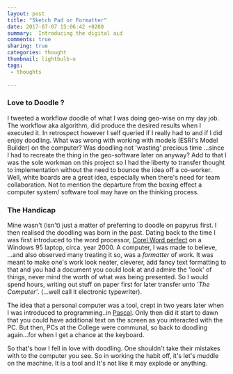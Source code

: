 ```yaml
---
layout: post
title: "Sketch Pad or Formatter"
date: 2017-07-07 15:06:42 +0200
summary:  Introducing the digital aid
comments: true
sharing: true
categories: thought
thumbnail: lightbulb-o
tags:
 - thoughts
 
---
```


### Love to Doodle ?

I tweeted a workflow doodle of what I was doing geo-wise on my day job. The workflow aka algorithm, did produce the desired results when I executed it. In retrospect however I self queried if I really had to and if I did enjoy doodling. What was wrong with working with models (ESRI's Model Builder) on the computer? Was doodling not 'wasting' precious time ...since I had to recreate the thing in the geo-software later on anyway? Add to that I was the sole workman on this project so I had the liberty to transfer thought to implementation without the need to bounce the idea off a co-worker. Well, white boards are a great idea, especially when there's need for team collaboration. Not to mention the departure from the boxing effect a computer system/ software tool may have on the thinking process.

### The Handicap

Mine wasn't (isn't) just a matter of preferring to doodle on papyrus first.  I then realised the doodling was born in the past. Dating back to the time I was first introduced to the word processor, [Corel Word perfect](https://en.wikipedia.org/wiki/WordPerfect) on a Windows 95 laptop, circa. year 2000.  A computer, I was made to believe, ...and also observed many treating it so, was a *formatter* of work. It was meant to make one's work look neater, cleverer, add fancy text formatting to that and you had a document you could look at and admire the 'look' of things, never mind the worth of what was being presented. So I would spend hours, writing out stuff on paper first for later transfer unto *'The Computer'*. (...well call it electronic typewriter).

The idea that a personal computer was a tool, crept in two years later when I was introduced to programming..in [Pascal](https://en.wikipedia.org/wiki/Pascal_(programming_language)). Only then did it start to dawn that you could have additional text on the screen as you interacted with the PC. But then, PCs at the College were communal, so back to doodling again...for when I get a chance at the keyboard.

So that's how I fell in love with doodling. One shouldn't take their mistakes with to the computer you see. So in working the habit off, it's let's muddle on the machine. It is a tool and It's not like it may explode or anything. 
